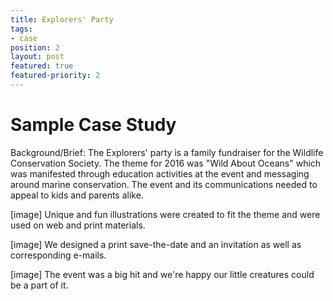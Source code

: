 ```yaml
---
title: Explorers' Party
tags:
- case
position: 2
layout: post
featured: true
featured-priority: 2
---
```


# Sample Case Study

Background/Brief: The Explorers' party is a family fundraiser for the Wildlife Conservation Society. The theme for 2016 was "Wild About Oceans" which was manifested through education activities at the event and messaging around marine conservation. The event and its communications needed to appeal to kids and parents alike.

[image]
Unique and fun illustrations were created to fit the theme and were used on web and print materials.

[image]
We designed a print save-the-date and an invitation as well as corresponding e-mails.

[image]
The event was a big hit and we're happy our little creatures could be a part of it.
